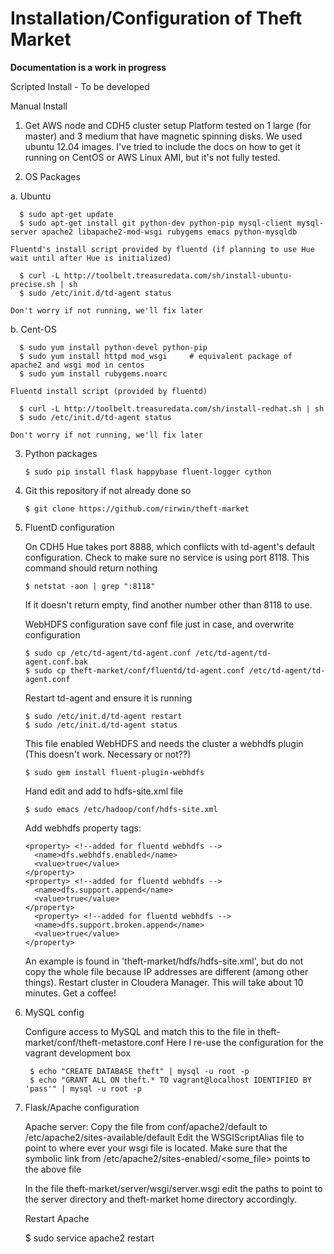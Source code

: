 Installation/Configuration of Theft Market
============

**Documentation is a work in progress**


Scripted Install - To be developed


Manual Install

1.  Get AWS node and CDH5 cluster setup 
    Platform tested on 1 large (for master) and 3 medium that have magnetic spinning disks.
    We used ubuntu 12.04 images.  I've tried to include the docs on how to get it running 
    on CentOS or AWS Linux AMI, but it's not fully tested.


2. OS Packages
 
  a.  Ubuntu

      $ sudo apt-get update
      $ sudo apt-get install git python-dev python-pip mysql-client mysql-server apache2 libapache2-mod-wsgi rubygems emacs python-mysqldb

    Fluentd's install script provided by fluentd (if planning to use Hue wait until after Hue is initialized)
    
      $ curl -L http://toolbelt.treasuredata.com/sh/install-ubuntu-precise.sh | sh
      $ sudo /etc/init.d/td-agent status
    
    Don't worry if not running, we'll fix later

  b.  Cent-OS 
    
      $ sudo yum install python-devel python-pip
      $ sudo yum install httpd mod_wsgi		# equivalent package of apache2 and wsgi mod in centos
      $ sudo yum install rubygems.noarc    

    Fluentd install script (provided by fluentd)
    
      $ curl -L http://toolbelt.treasuredata.com/sh/install-redhat.sh | sh
      $ sudo /etc/init.d/td-agent status
    
    Don't worry if not running, we'll fix later
        

3.  Python packages
  
        $ sudo pip install flask happybase fluent-logger cython


4.  Git this repository if not already done so

        $ git clone https://github.com/rirwin/theft-market

5.  FluentD configuration

    On CDH5 Hue takes port 8888, which conflicts with td-agent's default configuration.
    Check to make sure no service is using port 8118.  This command should return nothing
    
        $ netstat -aon | grep ":8118"
    
    If it doesn't return empty, find another number other than 8118 to use.
   
    WebHDFS configuration
    save conf file just in case, and overwrite configuration
    
        $ sudo cp /etc/td-agent/td-agent.conf /etc/td-agent/td-agent.conf.bak
        $ sudo cp theft-market/conf/fluentd/td-agent.conf /etc/td-agent/td-agent.conf
        
    Restart td-agent and ensure it is running
    
        $ sudo /etc/init.d/td-agent restart
        $ sudo /etc/init.d/td-agent status
        
    This file enabled WebHDFS and needs the cluster a webhdfs plugin (This doesn't work. Necessary or not??)
    
        $ sudo gem install fluent-plugin-webhdfs    

    Hand edit and add to hdfs-site.xml file
    
        $ sudo emacs /etc/hadoop/conf/hdfs-site.xml
    
    Add webhdfs property tags:
    
        <property> <!--added for fluentd webhdfs -->
          <name>dfs.webhdfs.enabled</name>
          <value>true</value>
        </property>
        <property> <!--added for fluentd webhdfs -->
          <name>dfs.support.append</name>
          <value>true</value>
        </property>
          <property> <!--added for fluentd webhdfs -->
          <name>dfs.support.broken.append</name>
          <value>true</value>
        </property>

    An example is found in 'theft-market/hdfs/hdfs-site.xml', but do not copy the whole file because IP addresses are different (among other things). Restart cluster in Cloudera Manager.  This will take about 10 minutes.  Get a coffee!


5.  MySQL config
 
    Configure access to MySQL and match this to the file in theft-market/conf/theft-metastore.conf
    Here I re-use the configuration for the vagrant development box

         $ echo "CREATE DATABASE theft" | mysql -u root -p
         $ echo "GRANT ALL ON theft.* TO vagrant@localhost IDENTIFIED BY 'pass'" | mysql -u root -p

6.  Flask/Apache configuration

    Apache server:
    Copy the file from conf/apache2/default to /etc/apache2/sites-available/default
    Edit the WSGIScriptAlias file to point to where ever your wsgi file is located.
    Make sure that the symbolic link from /etc/apache2/sites-enabled/<some_file> points to the above file

    In the file theft-market/server/wsgi/server.wsgi edit the paths to
    point to the server directory and theft-market home directory
    accordingly.

    Restart Apache
    
      $ sudo service apache2 restart


